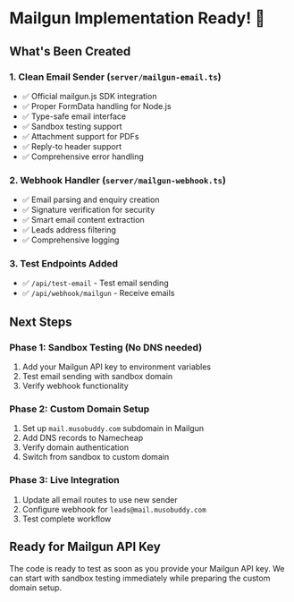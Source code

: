 # Mailgun Implementation Ready! 🚀

## What's Been Created

### 1. Clean Email Sender (`server/mailgun-email.ts`)
- ✅ Official mailgun.js SDK integration
- ✅ Proper FormData handling for Node.js
- ✅ Type-safe email interface
- ✅ Sandbox testing support
- ✅ Attachment support for PDFs
- ✅ Reply-to header support
- ✅ Comprehensive error handling

### 2. Webhook Handler (`server/mailgun-webhook.ts`)
- ✅ Email parsing and enquiry creation
- ✅ Signature verification for security
- ✅ Smart email content extraction
- ✅ Leads address filtering
- ✅ Comprehensive logging

### 3. Test Endpoints Added
- ✅ `/api/test-email` - Test email sending
- ✅ `/api/webhook/mailgun` - Receive emails

## Next Steps

### Phase 1: Sandbox Testing (No DNS needed)
1. Add your Mailgun API key to environment variables
2. Test email sending with sandbox domain
3. Verify webhook functionality

### Phase 2: Custom Domain Setup
1. Set up `mail.musobuddy.com` subdomain in Mailgun
2. Add DNS records to Namecheap
3. Verify domain authentication
4. Switch from sandbox to custom domain

### Phase 3: Live Integration
1. Update all email routes to use new sender
2. Configure webhook for `leads@mail.musobuddy.com`
3. Test complete workflow

## Ready for Mailgun API Key

The code is ready to test as soon as you provide your Mailgun API key. We can start with sandbox testing immediately while preparing the custom domain setup.
